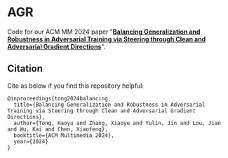 # AGR
Code for our ACM MM 2024 paper "**[Balancing Generalization and Robustness in Adversarial Training via Steering through Clean and Adversarial Gradient Directions](https://openreview.net/pdf?id=uBoKLl4ZS1)**". 

## Citation

Cite as below if you find this repository helpful:

~~~ 
@inproceedings{tong2024balancing,
  title={Balancing Generalization and Robustness in Adversarial Training via Steering through Clean and Adversarial Gradient Directions},
  author={Tong, Haoyu and Zhang, Xiaoyu and Yulin, Jin and Lou, Jian and Wu, Kai and Chen, Xiaofeng},
  booktitle={ACM Multimedia 2024},
  year={2024}
}
~~~
